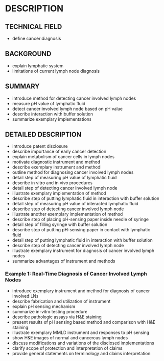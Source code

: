# DESCRIPTION

## TECHNICAL FIELD

- define cancer diagnosis

## BACKGROUND

- explain lymphatic system
- limitations of current lymph node diagnosis

## SUMMARY

- introduce method for detecting cancer involved lymph nodes
- measure pH value of lymphatic fluid
- detect cancer involved lymph node based on pH value
- describe interaction with buffer solution
- summarize exemplary implementations

## DETAILED DESCRIPTION

- introduce patent disclosure
- describe importance of early cancer detection
- explain metabolism of cancer cells in lymph nodes
- motivate diagnostic instrument and method
- describe exemplary instrument and method
- outline method for diagnosing cancer involved lymph nodes
- detail step of measuring pH value of lymphatic fluid
- describe in vitro and in vivo procedures
- detail step of detecting cancer involved lymph node
- illustrate exemplary implementation of method
- describe step of putting lymphatic fluid in interaction with buffer solution
- detail step of measuring pH value of interacted lymphatic fluid
- describe step of detecting cancer involved lymph node
- illustrate another exemplary implementation of method
- describe step of placing pH-sensing paper inside needle of syringe
- detail step of filling syringe with buffer solution
- describe step of putting pH-sensing paper in contact with lymphatic fluid
- detail step of putting lymphatic fluid in interaction with buffer solution
- describe step of detecting cancer involved lymph node
- illustrate exemplary instrument for diagnosis of cancer involved lymph nodes
- summarize advantages of instrument and methods

### Example 1: Real-Time Diagnosis of Cancer Involved Lymph Nodes

- introduce exemplary instrument and method for diagnosis of cancer involved LNs
- describe fabrication and utilization of instrument
- explain pH sensing mechanism
- summarize in-vitro testing procedure
- describe pathologic assays via H&E staining
- present results of pH sensing based method and comparison with H&E staining
- illustrate exemplary MMLD instrument and responses to pH sensing
- show H&E images of normal and cancerous lymph nodes
- discuss modifications and variations of the disclosed implementations
- clarify scope of protection and interpretation of claims
- provide general statements on terminology and claims interpretation

